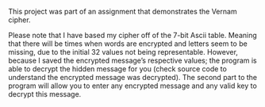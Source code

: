 This project was part of an assignment that demonstrates the Vernam cipher. 

Please note that I have based my cipher off of the 7-bit Ascii table.
Meaning that there will be times when words are encrypted and letters seem to be missing, due
to the initial 32 values not being representable. However, because I saved the encrypted message’s respective values;
the program is able to decrypt the hidden message for you (check source code to understand the encrypted message was decrypted).
The second part to the program will allow you to enter any encrypted message and any valid key to decrypt this message.
